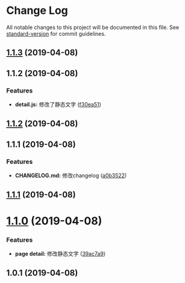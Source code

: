 # Change Log

All notable changes to this project will be documented in this file. See [standard-version](https://github.com/conventional-changelog/standard-version) for commit guidelines.

## [1.1.3](https://github.com/topiniu/ReactStack/compare/v1.1.2...v1.1.3) (2019-04-08)



## 1.1.2 (2019-04-08)


### Features

* **detail.js:** 修改了静态文字 ([f30ea51](https://github.com/topiniu/ReactStack/commit/f30ea51))



## [1.1.2](https://github.com/topiniu/ReactStack/compare/v1.1.1...v1.1.2) (2019-04-08)



## 1.1.1 (2019-04-08)


### Features

* **CHANGELOG.md:** 修改changelog ([a0b3522](https://github.com/topiniu/ReactStack/commit/a0b3522))



## [1.1.1](https://github.com/topiniu/ReactStack/compare/v1.1.0...v1.1.1) (2019-04-08)



# [1.1.0](https://github.com/topiniu/ReactStack/compare/v1.0.1...v1.1.0) (2019-04-08)


### Features

* **page detail:** 修改静态文字 ([39ac7a9](https://github.com/topiniu/ReactStack/commit/39ac7a9))



## 1.0.1 (2019-04-08)
